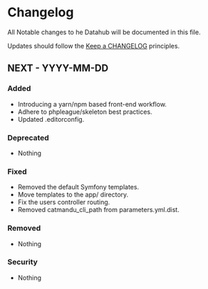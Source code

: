 # Changelog

All Notable changes to he Datahub will be documented in this file.

Updates should follow the [Keep a CHANGELOG](http://keepachangelog.com/) principles.

## NEXT - YYYY-MM-DD

### Added
- Introducing a yarn/npm based front-end workflow.
- Adhere to phpleague/skeleton best practices.
- Updated .editorconfig.

### Deprecated
- Nothing

### Fixed
- Removed the default Symfony templates.
- Move templates to the app/ directory.
- Fix the users controller routing.
- Removed catmandu_cli_path from parameters.yml.dist.

### Removed
- Nothing

### Security
- Nothing
